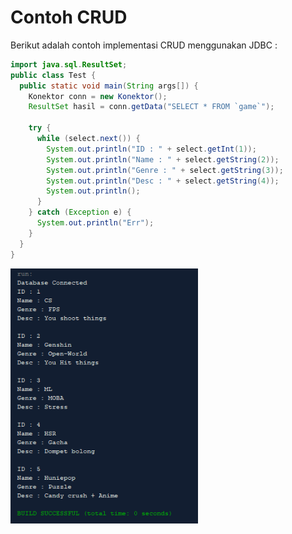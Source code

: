 # Contoh CRUD
Berikut adalah contoh implementasi CRUD menggunakan JDBC : 

<div class="grid grid-cols-2 gap-y-10 gap-x-6 mt-8">
  <div class='flex-row'>
    

```java 
import java.sql.ResultSet;
public class Test {
  public static void main(String args[]) {
    Konektor conn = new Konektor();
    ResultSet hasil = conn.getData("SELECT * FROM `game`");

    try {
      while (select.next()) {
        System.out.println("ID : " + select.getInt(1));
        System.out.println("Name : " + select.getString(2));
        System.out.println("Genre : " + select.getString(3));
        System.out.println("Desc : " + select.getString(4));
        System.out.println();
      }
    } catch (Exception e) {
      System.out.println("Err");
    }
  }
}
```
  </div>
      
  <div class='flex-row'>
    <img width=300 src="/img/13_1.png">
  </div>
</div>